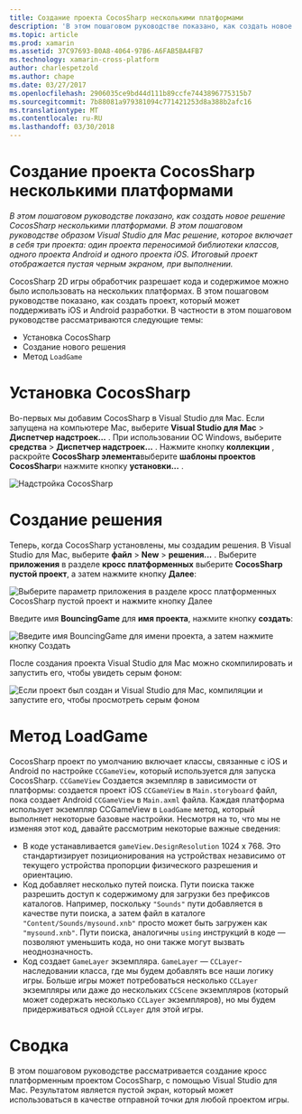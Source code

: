 ```yaml
---
title: Создание проекта CocosSharp несколькими платформами
description: 'В этом пошаговом руководстве показано, как создать новое решение CocosSharp несколькими платформами. В этом пошаговом руководстве образом Visual Studio для Mac решение, которое включает в себя три проекта: один проекта переносимой библиотеки классов, одного проекта Android и одного проекта iOS. Итоговый проект отображается пустая черным экраном, при выполнении.'
ms.topic: article
ms.prod: xamarin
ms.assetid: 37C97693-B0A8-4064-97B6-A6FAB5BA4FB7
ms.technology: xamarin-cross-platform
author: charlespetzold
ms.author: chape
ms.date: 03/27/2017
ms.openlocfilehash: 2906035ce9bd44d111b89ccfe7443896775315b7
ms.sourcegitcommit: 7b88081a979381094c771421253d8a388b2afc16
ms.translationtype: MT
ms.contentlocale: ru-RU
ms.lasthandoff: 03/30/2018
---
```

# <a name="creating-a-multi-platform-cocossharp-project"></a>Создание проекта CocosSharp несколькими платформами

_В этом пошаговом руководстве показано, как создать новое решение CocosSharp несколькими платформами. В этом пошаговом руководстве образом Visual Studio для Mac решение, которое включает в себя три проекта: один проекта переносимой библиотеки классов, одного проекта Android и одного проекта iOS. Итоговый проект отображается пустая черным экраном, при выполнении._

CocosSharp 2D игры обработчик разрешает кода и содержимое можно было использовать на нескольких платформах. В этом пошаговом руководстве показано, как создать проект, который может поддерживать iOS и Android разработки. В частности в этом пошаговом руководстве рассматриваются следующие темы:

 - Установка CocosSharp
 - Создание нового решения
 - Метод `LoadGame`

# <a name="installing-cocossharp"></a>Установка CocosSharp

Во-первых мы добавим CocosSharp в Visual Studio для Mac. Если запущена на компьютере Mac, выберите **Visual Studio для Mac** > **Диспетчер надстроек...**  . При использовании ОС Windows, выберите **средства** > **Диспетчер надстроек...**  . Нажмите кнопку **коллекции** , раскройте **CocosSharp элемента**выберите **шаблоны проектов CocosSharp**и нажмите кнопку **установки...**  .

![Надстройка CocosSharp](part1-images/xamarinstudioaddinsmac.png "")

# <a name="creating-a-new-solution"></a>Создание решения

Теперь, когда CocosSharp установлены, мы создадим решения. В Visual Studio для Mac, выберите **файл** > **New** > **решения...** . Выберите **приложения** в разделе **кросс платформенных** выберите **CocosSharp пустой проект**, а затем нажмите кнопку **Далее**:

![](part1-images/image1.png "Выберите параметр приложения в разделе кросс платформенных CocosSharp пустой проект и нажмите кнопку Далее")

Введите имя **BouncingGame** для **имя проекта**, нажмите кнопку **создать**:

![](part1-images/image2.png "Введите имя BouncingGame для имени проекта, а затем нажмите кнопку Создать")

После создания проекта Visual Studio для Mac можно скомпилировать и запустить его, чтобы увидеть серым фоном: 

![](part1-images/image3.png "Если проект был создан и Visual Studio для Mac, компиляции и запустите его, чтобы просмотреть серым фоном")


# <a name="loadgame-method"></a>Метод LoadGame

CocosSharp проект по умолчанию включает классы, связанные с iOS и Android по настройке `CCGameView`, который используется для запуска CocosSharp. `CCGameView` Создается экземпляр в зависимости от платформы: создается проект iOS `CCGameView` в `Main.storyboard` файл, пока создает Android `CCGameView` в `Main.axml` файла. Каждая платформа использует экземпляр CCGameView в `LoadGame` метод, который выполняет некоторые базовые настройки. Несмотря на то, что мы не изменяя этот код, давайте рассмотрим некоторые важные сведения:

 - В коде устанавливается `gameView.DesignResolution` 1024 х 768. Это стандартизирует позиционирования на устройствах независимо от текущего устройства пропорции физического разрешения и ориентацию. 
 - Код добавляет несколько путей поиска. Пути поиска также разрешить доступ к содержимому для загрузки без префиксов каталогов. Например, поскольку `"Sounds"` пути добавляется в качестве пути поиска, а затем файл в каталоге `"Content/Sounds/mysound.xnb"` просто может быть загружен как `"mysound.xnb"`. Пути поиска, аналогичны `using` инструкций в коде — позволяют уменьшить кода, но они также могут вызвать неоднозначность.
 - Код создает `GameLayer` экземпляра. `GameLayer` — `CCLayer`-наследовании класса, где мы будем добавлять все наши логику игры. Больше игры может потребоваться несколько `CCLayer` экземпляры или даже до нескольких `CCScene` экземпляров (который может содержать несколько `CCLayer` экземпляров), но мы будем придерживаться одной `CCLayer` для этой игры.

#  <a name="summary"></a>Сводка

В этом пошаговом руководстве рассматривается создание кросс платформенным проектом CocosSharp, с помощью Visual Studio для Mac. Результатом является пустой экран, который может использоваться в качестве отправной точки для любой проектом игры.